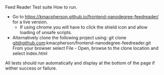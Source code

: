 Feed Reader Test suite
How to run.
- Go to https://kmacpherson.github.io/frontend-nanodegree-feedreader/ for a live version.
    - If using chrome you will have to click the shield icon and allow loading of unsafe scripts.
- Alternatively clone the following project using:
    git clone git@github.com:kmacpherson/frontend-nanodegree-feedreader.git
  From your browser select File - Open, browse to the clone location and select index.html

All tests should run automatically and display at the bottom of the page if wither success or failure.
